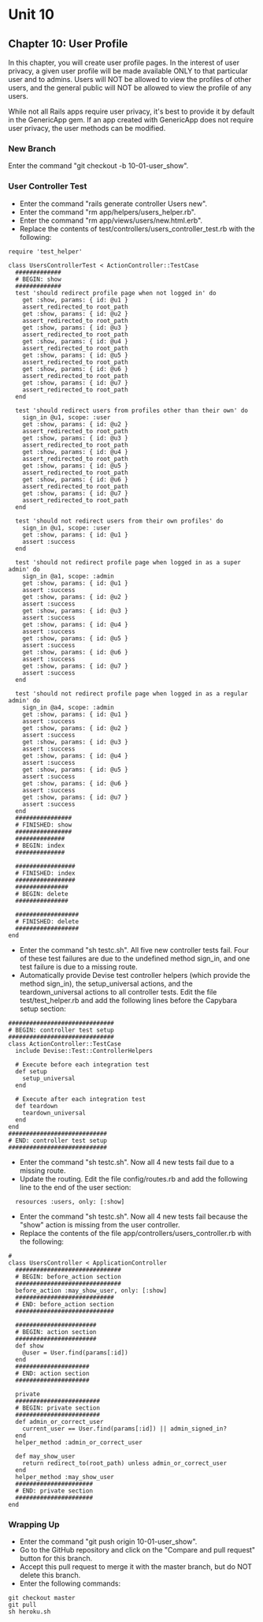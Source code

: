# Unit 10
## Chapter 10: User Profile

In this chapter, you will create user profile pages.  In the interest of user privacy, a given user profile will be made available ONLY to that particular user and to admins.  Users will NOT be allowed to view the profiles of other users, and the general public will NOT be allowed to view the profile of any users.

While not all Rails apps require user privacy, it's best to provide it by default in the GenericApp gem.  If an app created with GenericApp does not require user privacy, the user methods can be modified.

### New Branch
Enter the command "git checkout -b 10-01-user_show".

### User Controller Test
* Enter the command "rails generate controller Users new".
* Enter the command "rm app/helpers/users_helper.rb".
* Enter the command "rm app/views/users/new.html.erb".
* Replace the contents of test/controllers/users_controller_test.rb with the following:
```
require 'test_helper'

class UsersControllerTest < ActionController::TestCase
  #############
  # BEGIN: show
  #############
  test 'should redirect profile page when not logged in' do
    get :show, params: { id: @u1 }
    assert_redirected_to root_path
    get :show, params: { id: @u2 }
    assert_redirected_to root_path
    get :show, params: { id: @u3 }
    assert_redirected_to root_path
    get :show, params: { id: @u4 }
    assert_redirected_to root_path
    get :show, params: { id: @u5 }
    assert_redirected_to root_path
    get :show, params: { id: @u6 }
    assert_redirected_to root_path
    get :show, params: { id: @u7 }
    assert_redirected_to root_path
  end

  test 'should redirect users from profiles other than their own' do
    sign_in @u1, scope: :user
    get :show, params: { id: @u2 }
    assert_redirected_to root_path
    get :show, params: { id: @u3 }
    assert_redirected_to root_path
    get :show, params: { id: @u4 }
    assert_redirected_to root_path
    get :show, params: { id: @u5 }
    assert_redirected_to root_path
    get :show, params: { id: @u6 }
    assert_redirected_to root_path
    get :show, params: { id: @u7 }
    assert_redirected_to root_path
  end

  test 'should not redirect users from their own profiles' do
    sign_in @u1, scope: :user
    get :show, params: { id: @u1 }
    assert :success
  end

  test 'should not redirect profile page when logged in as a super admin' do
    sign_in @a1, scope: :admin
    get :show, params: { id: @u1 }
    assert :success
    get :show, params: { id: @u2 }
    assert :success
    get :show, params: { id: @u3 }
    assert :success
    get :show, params: { id: @u4 }
    assert :success
    get :show, params: { id: @u5 }
    assert :success
    get :show, params: { id: @u6 }
    assert :success
    get :show, params: { id: @u7 }
    assert :success
  end

  test 'should not redirect profile page when logged in as a regular admin' do
    sign_in @a4, scope: :admin
    get :show, params: { id: @u1 }
    assert :success
    get :show, params: { id: @u2 }
    assert :success
    get :show, params: { id: @u3 }
    assert :success
    get :show, params: { id: @u4 }
    assert :success
    get :show, params: { id: @u5 }
    assert :success
    get :show, params: { id: @u6 }
    assert :success
    get :show, params: { id: @u7 }
    assert :success
  end
  ################
  # FINISHED: show
  ################
  ##############
  # BEGIN: index
  ##############

  #################
  # FINISHED: index
  #################
  ###############
  # BEGIN: delete
  ###############

  ##################
  # FINISHED: delete
  ##################
end
```
* Enter the command "sh testc.sh".  All five new controller tests fail.  Four of these test failures are due to the undefined method sign_in, and one test failure is due to a missing route.
* Automatically provide Devise test controller helpers (which provide the method sign_in), the setup_universal actions, and the teardown_universal actions to all controller tests. Edit the file test/test_helper.rb and add the following lines before the Capybara setup section:
```
##############################
# BEGIN: controller test setup
##############################
class ActionController::TestCase
  include Devise::Test::ControllerHelpers

  # Execute before each integration test
  def setup
    setup_universal
  end

  # Execute after each integration test
  def teardown
    teardown_universal
  end
end
############################
# END: controller test setup
############################
```
* Enter the command "sh testc.sh".  Now all 4 new tests fail due to a missing route.
* Update the routing. Edit the file config/routes.rb and add the following line to the end of the user section:
```
  resources :users, only: [:show]
```
* Enter the command "sh testc.sh".  Now all 4 new tests fail because the "show" action is missing from the user controller.
* Replace the contents of the file app/controllers/users_controller.rb with the following:
```
#
class UsersController < ApplicationController
  ##############################
  # BEGIN: before_action section
  ##############################
  before_action :may_show_user, only: [:show]
  ############################
  # END: before_action section
  ############################

  #######################
  # BEGIN: action section
  #######################
  def show
    @user = User.find(params[:id])
  end
  #####################
  # END: action section
  #####################

  private
  ########################
  # BEGIN: private section
  ########################
  def admin_or_correct_user
    current_user == User.find(params[:id]) || admin_signed_in?
  end
  helper_method :admin_or_correct_user

  def may_show_user
    return redirect_to(root_path) unless admin_or_correct_user
  end
  helper_method :may_show_user
  ######################
  # END: private section
  ######################
end
```

### Wrapping Up
* Enter the command "git push origin 10-01-user_show".
* Go to the GitHub repository and click on the "Compare and pull request" button for this branch.
* Accept this pull request to merge it with the master branch, but do NOT delete this branch.
* Enter the following commands:
```
git checkout master
git pull
sh heroku.sh
```
